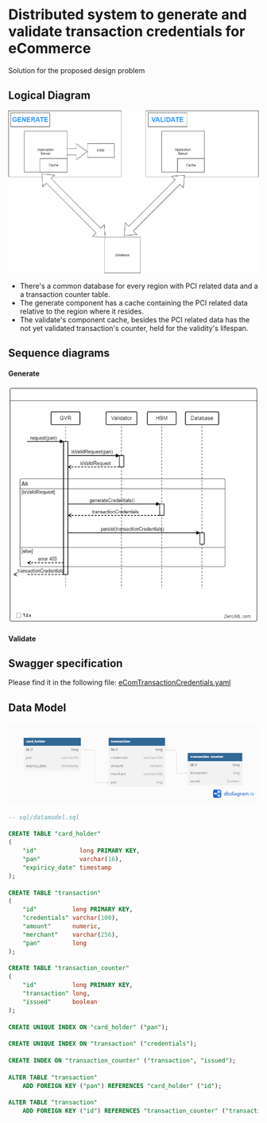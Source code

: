 # Distributed system to generate and validate transaction credentials for eCommerce

Solution for the proposed design problem

## Logical Diagram
![](doc/diagrams/LogicalDiagram.png)

- There's a common database for every region with PCI related data and a a transaction counter table.
- The generate component has a cache containing the PCI related data relative to the region where it resides.
- The validate's component cache, besides the PCI related data has the not yet validated transaction's counter, held for the validity's lifespan.

## Sequence diagrams
#### Generate
![SequenceDiagramGenerate.png](doc/diagrams/SequenceDiagramGenerate.png)
#### Validate

## Swagger specification
Please find it in the following file:
[eComTransactionCredentials.yaml](doc/swagger/eComTransactionCredentials.yaml)

## Data Model
![](doc/diagrams/Datamodel.png)

```sql 
-- sql/datamodel.sql

CREATE TABLE "card_holder"
(
    "id"            long PRIMARY KEY,
    "pan"           varchar(16),
    "expiricy_date" timestamp
);

CREATE TABLE "transaction"
(
    "id"          long PRIMARY KEY,
    "credentials" varchar(100),
    "amount"      numeric,
    "merchant"    varchar(256),
    "pan"         long
);

CREATE TABLE "transaction_counter"
(
    "id"          long PRIMARY KEY,
    "transaction" long,
    "issued"      boolean
);

CREATE UNIQUE INDEX ON "card_holder" ("pan");

CREATE UNIQUE INDEX ON "transaction" ("credentials");

CREATE INDEX ON "transaction_counter" ("transaction", "issued");

ALTER TABLE "transaction"
    ADD FOREIGN KEY ("pan") REFERENCES "card_holder" ("id");

ALTER TABLE "transaction"
    ADD FOREIGN KEY ("id") REFERENCES "transaction_counter" ("transaction");
```
